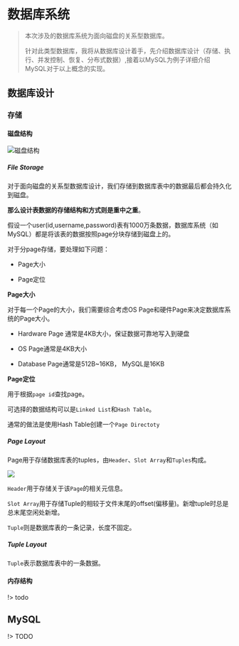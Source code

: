 # 数据库系统

> 本次涉及的数据库系统为面向磁盘的关系型数据库。
> 
> 针对此类型数据库，我将从数据库设计着手，先介绍数据库设计（存储、执行、并发控制、恢复、分布式数据）,接着以MySQL为例子详细介绍MySQL对于以上概念的实现。

## 数据库设计

### 存储

#### 磁盘结构

![磁盘结构](https://gitee.com/bennetty74/guides/raw/master/imgs/database/disk-file.png)

##### File Storage

对于面向磁盘的关系型数据库设计，我们存储到数据库表中的数据最后都会持久化到磁盘。

**那么设计表数据的存储结构和方式则是重中之重**。

假设一个user(id,username,password)表有1000万条数据，数据库系统（如MySQL）都是将该表的数据按照page分块存储到磁盘上的。

对于分page存储，要处理如下问题：

- Page大小

- Page定位

**Page大小**

对于每一个Page的大小，我们需要综合考虑OS Page和硬件Page来决定数据库系统的Page大小。

- Hardware Page 通常是4KB大小，保证数据可靠地写入到硬盘

- OS Page通常是4KB大小

- Database Page通常是512B~16KB， MySQL是16KB

**Page定位**

用于根据`page id`查找page。

可选择的数据结构可以是`Linked List`和`Hash Table`。

通常的做法是使用Hash Table创建一个`Page Directoty`

##### Page Layout

Page用于存储数据库表的tuples，由`Header`、`Slot Array`和`Tuples`构成。

![](https://gitee.com/bennetty74/guides/raw/master/imgs/database/page-layout.png)

`Header`用于存储关于该`Page`的相关元信息。

`Slot Array`用于存储Tuple的相较于文件末尾的offset(偏移量)。新增tuple时总是总末尾空闲处新增。

`Tuple`则是数据库表的一条记录，长度不固定。

##### Tuple Layout

`Tuple`表示数据库表中的一条数据。

#### 内存结构

!> todo

## MySQL

!> TODO
